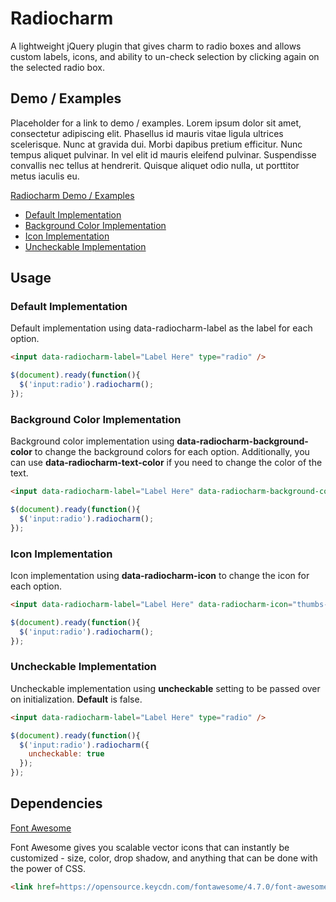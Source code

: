 # Radiocharm
A lightweight jQuery plugin that gives charm to radio boxes and allows custom labels, icons, and ability to un-check selection by clicking again on the selected radio box.

## Demo / Examples

Placeholder for a link to demo / examples.  Lorem ipsum dolor sit amet, consectetur adipiscing elit. Phasellus id mauris vitae ligula ultrices scelerisque. Nunc at gravida dui. Morbi dapibus pretium efficitur. Nunc tempus aliquet pulvinar. In vel elit id mauris eleifend pulvinar. Suspendisse convallis nec tellus at hendrerit. Quisque aliquet odio nulla, ut porttitor metus iaculis eu.

[Radiocharm Demo / Examples](https://coynem.com/radiocharm/)

* [Default Implementation](https://coynem.com/radiocharm/#default_implementation)
* [Background Color Implementation](https://coynem.com/radiocharm/#background_color_implementation)
* [Icon Implementation](https://coynem.com/radiocharm/#icon_implementation)
* [Uncheckable Implementation](https://coynem.com/radiocharm/#uncheckable_implementation)

## Usage

### Default Implementation
Default implementation using data-radiocharm-label as the label for each option.

~~~ html
<input data-radiocharm-label="Label Here" type="radio" />
~~~

~~~ js
$(document).ready(function(){
  $('input:radio').radiocharm();
});
~~~

### Background Color Implementation
Background color implementation using **data-radiocharm-background-color** to change the background colors for each option. Additionally, you can use **data-radiocharm-text-color** if you need to change the color of the text.

~~~ html
<input data-radiocharm-label="Label Here" data-radiocharm-background-color="c9302c" type="radio" />
~~~

~~~ js
$(document).ready(function(){
  $('input:radio').radiocharm();
});
~~~

### Icon Implementation
Icon implementation using **data-radiocharm-icon** to change the icon for each option.

~~~ html
<input data-radiocharm-label="Label Here" data-radiocharm-icon="thumbs-up" type="radio" />
~~~

~~~ js
$(document).ready(function(){
  $('input:radio').radiocharm();
});
~~~

### Uncheckable Implementation
Uncheckable implementation using **uncheckable** setting to be passed over on initialization. **Default** is false.

~~~ html
<input data-radiocharm-label="Label Here" type="radio" />
~~~

~~~ js
$(document).ready(function(){
  $('input:radio').radiocharm({
    uncheckable: true
  });
});
~~~

## Dependencies

[Font Awesome](http://fontawesome.io)

Font Awesome gives you scalable vector icons that can instantly be customized - size, color, drop shadow, and anything that can be done with the power of CSS.

~~~ html
<link href=https://opensource.keycdn.com/fontawesome/4.7.0/font-awesome.min.css" rel="stylesheet" />
~~~
